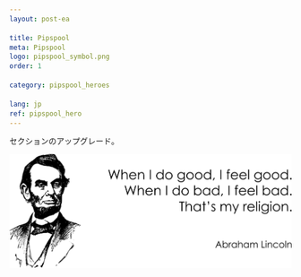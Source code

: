 ```yaml
---
layout: post-ea

title: Pipspool
meta: Pipspool
logo: pipspool_symbol.png
order: 1

category: pipspool_heroes

lang: jp
ref: pipspool_hero
---
```


セクションのアップグレード。

<a data-fancybox="gallery" href="/img/programming/Lincoln.png"><img src="/img/programming/Lincoln.png" alt=""></a>
